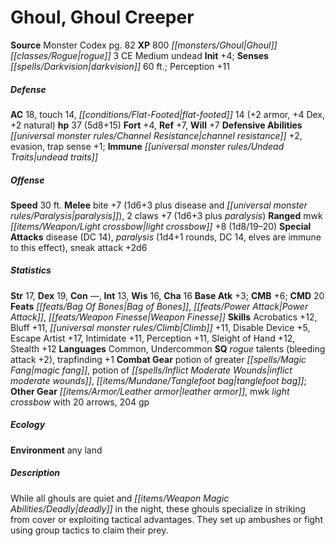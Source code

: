 ﻿---
cssclass: [monsters]
title1: Ghoul, Ghoul Creeper
title2: Ghoul Creeper
CR: 3
sources:
- name: Monster Codex
  page: 82
  link: http://paizo.com/products/btpy9926?Pathfinder-Roleplaying-Game-Monster-Codex
XP: 800
race: Ghoul
classes:
- rogue 3
alignment: CE
size: Medium
type: undead
initiative:
  bonus: 4
senses:
  darkvision: 60
AC:
  AC: 18
  touch: 14
  flat_footed: 14
  components:
    armor: 2
    dex: 4
    natural: 2
HP:
  HP: 37
  long: 5d8+15
saves:
  fort: 4
  ref: 7
  will: 7
defensive_abilities:
- channel resistance +2
- evasion
- trap sense +1
immunities:
- undead traits
speeds:
  base: 30
attacks:
  melee:
  - - text: bite +7 (1d6+3 plus disease and paralysis)
      entries:
      - - damage: 1d6+3
        - effect: disease
        - effect: paralysis
      attack: bite
      bonus:
      - 7
    - text: 2 claws +7 (1d6+3 plus paralysis)
      entries:
      - - damage: 1d6+3
        - effect: paralysis
      count: 2
      attack: claws
      bonus:
      - 7
  ranged:
  - - text: mwk light crossbow +8 (1d8/19-20)
      entries:
      - - damage: 1d8
          crit_range: 19-20
      attack: mwk light crossbow
      bonus:
      - 8
  special:
  - disease (DC 14)
  - paralysis (1d4+1 rounds, DC 14, elves are immune to this effect)
  - sneak attack +2d6
ability_scores:
  STR: 17
  DEX: 19
  CON:
  INT: 13
  WIS: 16
  CHA: 16
BAB: 3
CMB: 6
CMD: 20
feats:
- name: Bag of Bones
- name: Power Attack
- name: Weapon Finesse
skills:
  Acrobatics: 12
  Bluff: 11
  Climb: 11
  Disable Device: 5
  Escape Artist: 17
  Intimidate: 11
  Perception: 11
  Sleight of Hand: 12
  Stealth: 12
languages:
- Common
- Undercommon
special_qualities:
- rogue talents (bleeding attack +2)
- trapfinding +1
gear:
  combat:
  - potion of greater magic fang
  - potion of inflict moderate wounds
  - tanglefoot bag
  other:
  - leather armor
  - mwk light crossbow with 20 arrows
  - 204 gp
ecology:
  environment: any land
desc_long: While all ghouls are quiet and deadly in the night, these ghouls specialize
  in striking from cover or exploiting tactical advantages. They set up ambushes or
  fight using group tactics to claim their prey.

---

# Ghoul, Ghoul Creeper

**Source** Monster Codex pg. 82
**XP** 800
_[[monsters/Ghoul|Ghoul]]_ _[[classes/Rogue|rogue]]_ 3
CE Medium undead
**Init** +4; **Senses** _[[spells/Darkvision|darkvision]]_ 60 ft.; Perception +11

##### Defense

**AC** 18, touch 14, _[[conditions/Flat-Footed|flat-footed]]_ 14 (+2 armor, +4 Dex, +2 natural)
**hp** 37 (5d8+15)
**Fort** +4, **Ref** +7, **Will** +7
**Defensive Abilities** _[[universal monster rules/Channel Resistance|channel resistance]]_ +2, evasion, trap sense +1; **Immune** _[[universal monster rules/Undead Traits|undead traits]]_

##### Offense
**Speed** 30 ft.
**Melee** bite +7 (1d6+3 plus disease and _[[universal monster rules/Paralysis|paralysis]]_), 2 claws +7 (1d6+3 plus _paralysis_)
**Ranged** mwk _[[items/Weapon/Light crossbow|light crossbow]]_ +8 (1d8/19–20)
**Special Attacks** disease (DC 14), _paralysis_ (1d4+1 rounds, DC 14, elves are immune to this effect), sneak attack +2d6

##### Statistics
**Str** 17, **Dex** 19, **Con** —, **Int** 13, **Wis** 16, **Cha** 16
**Base Atk** +3; **CMB** +6; **CMD** 20
**Feats** _[[feats/Bag Of Bones|Bag of Bones]]_, _[[feats/Power Attack|Power Attack]]_, _[[feats/Weapon Finesse|Weapon Finesse]]_
**Skills** Acrobatics +12, Bluff +11, _[[universal monster rules/Climb|Climb]]_ +11, Disable Device +5, Escape Artist +17, Intimidate +11, Perception +11, Sleight of Hand +12, Stealth +12
**Languages** Common, Undercommon
**SQ** _rogue_ talents (bleeding attack +2), trapfinding +1
**Combat Gear** potion of greater _[[spells/Magic Fang|magic fang]]_, potion of _[[spells/Inflict Moderate Wounds|inflict moderate wounds]]_, _[[items/Mundane/Tanglefoot bag|tanglefoot bag]]_; **Other Gear** _[[items/Armor/Leather armor|leather armor]]_, mwk _light crossbow_ with 20 arrows, 204 gp

##### Ecology

**Environment** any land

##### Description

While all ghouls are quiet and _[[items/Weapon Magic Abilities/Deadly|deadly]]_ in the night, these ghouls specialize in striking from cover or exploiting tactical advantages. They set up ambushes or fight using group tactics to claim their prey.